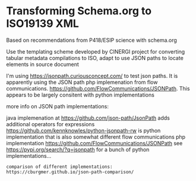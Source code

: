 
#  Transforming Schema.org to ISO19139 XML

Based on recommendations from P418/ESIP science with schema.org

Use the templating scheme developed by CINERGI project for converting tabular metadata compilations to ISO, adapt to use JSON paths to locate elements in source document 

I'm using https://jsonpath.curiousconcept.com/ to test json paths. It is apparently using the JSON path php implemenation from flow communications. https://github.com/FlowCommunications/JSONPath.  This appears to be largely consitent with python implementations

more info on JSON path implementations:

java implemenation at https://github.com/json-path/JsonPath adds additional operators for expressions
    https://github.com/kennknowles/python-jsonpath-rw is python implementation that is also somewhat different
    flow communications php implementation https://github.com/FlowCommunications/JSONPath
    see https://pypi.org/search/?q=jsonpath for a bunch of python implementations...
    
    comparison of different implementations: https://cburgmer.github.io/json-path-comparison/